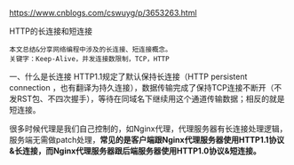 

https://www.cnblogs.com/cswuyg/p/3653263.html

HTTP的长连接和短连接

    本文总结&分享网络编程中涉及的长连接、短连接概念。
    关键字：Keep-Alive，并发连接数限制，TCP，HTTP
一、什么是长连接
     HTTP1.1规定了默认保持长连接（HTTP persistent connection ，也有翻译为持久连接），数据传输完成了保持TCP连接不断开（不发RST包、不四次握手），等待在同域名下继续用这个通道传输数据；相反的就是短连接。


很多时候代理是我们自己控制的，如Nginx代理，代理服务器有长连接处理逻辑，服务端无需做patch处理，**常见的是客户端跟Nginx代理服务器使用HTTP1.1协议&长连接，而Nginx代理服务器跟后端服务器使用HTTP1.0协议&短连接。**









